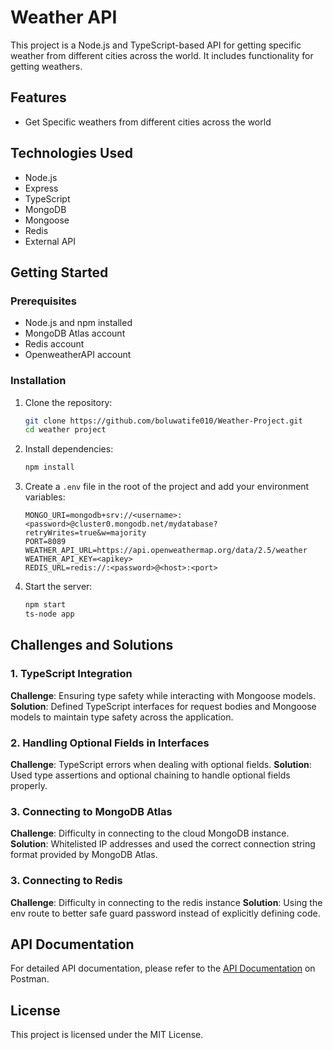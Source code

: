 # Weather API

This project is a Node.js and TypeScript-based API for getting specific weather from different cities across the world. It includes functionality for getting weathers.

## Features

- Get Specific weathers from different cities across the world

## Technologies Used

- Node.js
- Express
- TypeScript
- MongoDB
- Mongoose
- Redis
- External API

## Getting Started

### Prerequisites

- Node.js and npm installed
- MongoDB Atlas account
- Redis account
- OpenweatherAPI account

### Installation

1. Clone the repository:

    ```sh
    git clone https://github.com/boluwatife010/Weather-Project.git
    cd weather project
    ```

2. Install dependencies:

    ```sh
    npm install
    ```

3. Create a `.env` file in the root of the project and add your environment variables:

    ```env
    MONGO_URI=mongodb+srv://<username>:<password>@cluster0.mongodb.net/mydatabase?retryWrites=true&w=majority
    PORT=8089
    WEATHER_API_URL=https://api.openweathermap.org/data/2.5/weather
    WEATHER_API_KEY=<apikey>
    REDIS_URL=redis://:<password>@<host>:<port>

    ```

4. Start the server:

    ```sh
    npm start
    ts-node app
    ```
## Challenges and Solutions

### 1. TypeScript Integration

**Challenge**: Ensuring type safety while interacting with Mongoose models.
**Solution**: Defined TypeScript interfaces for request bodies and Mongoose models to maintain type safety across the application.

### 2. Handling Optional Fields in Interfaces

**Challenge**: TypeScript errors when dealing with optional fields.
**Solution**: Used type assertions and optional chaining to handle optional fields properly.

### 3. Connecting to MongoDB Atlas

**Challenge**: Difficulty in connecting to the cloud MongoDB instance.
**Solution**: Whitelisted IP addresses and used the correct connection string format provided by MongoDB Atlas.

### 3. Connecting to Redis

**Challenge**: Difficulty in connecting to the redis instance
**Solution**: Using the env route to better safe guard password instead of explicitly defining code.


## API Documentation

For detailed API documentation, please refer to the [API Documentation](https://documenter.getpostman.com/view/29099038/2sAXjF6trB) on Postman.

## License

This project is licensed under the MIT License.
